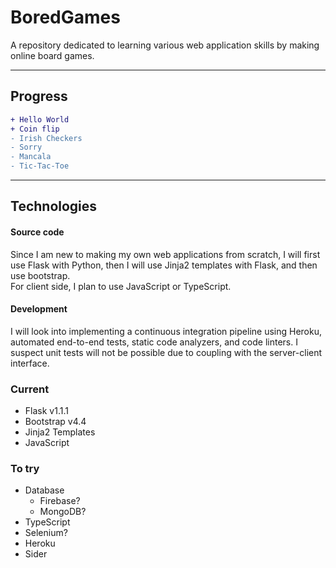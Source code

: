 # BoredGames
A repository dedicated to learning various web application skills by making online board games.  

---

## Progress

``` diff
+ Hello World
+ Coin flip
- Irish Checkers
- Sorry
- Mancala
- Tic-Tac-Toe
```

---

## Technologies

#### Source code  
Since I am new to making my own web applications from scratch, I will first use Flask with Python, then I will use Jinja2 templates with Flask, and then use bootstrap.  
For client side, I plan to use JavaScript or TypeScript.  

#### Development  
I will look into implementing a continuous integration pipeline using Heroku, automated end-to-end tests, static code analyzers, and code linters. I suspect unit tests will not be possible due to coupling with the server-client interface.  

### Current
- Flask v1.1.1
- Bootstrap v4.4
- Jinja2 Templates
- JavaScript

### To try
- Database
  - Firebase?
  - MongoDB?
- TypeScript
- Selenium?
- Heroku
- Sider
